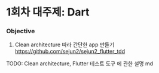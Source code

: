 # 1회차 대주제: Dart 

### Objective

1. Clean architecture 따라 간단한 app 만들기
https://github.com/sejun2/sejun2_flutter_tdd
   
TODO: Clean architecture, Flutter 테스트 도구 에 관한 설명 md